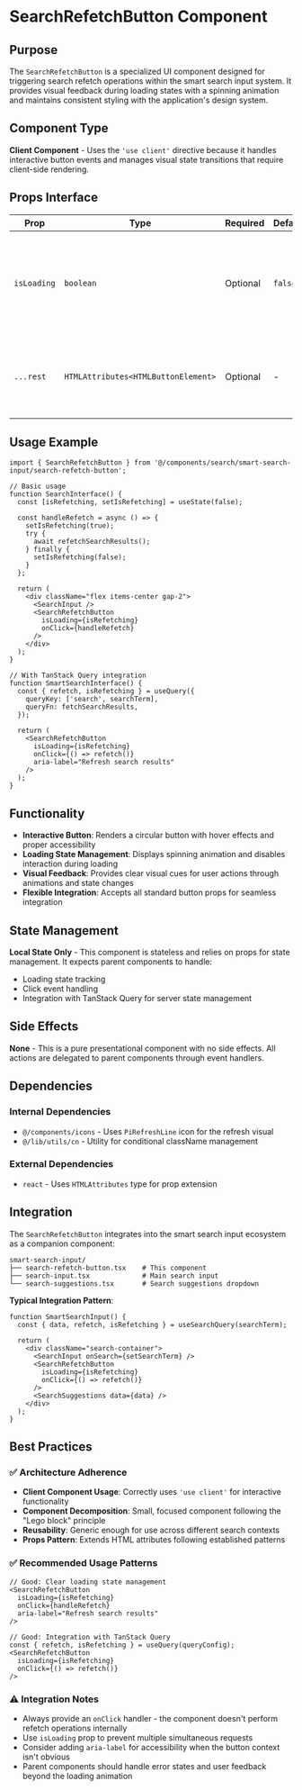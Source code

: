 # SearchRefetchButton Component

## Purpose

The `SearchRefetchButton` is a specialized UI component designed for triggering search refetch operations within the smart search input system. It provides visual feedback during loading states with a spinning animation and maintains consistent styling with the application's design system.

## Component Type

**Client Component** - Uses the `'use client'` directive because it handles interactive button events and manages visual state transitions that require client-side rendering.

## Props Interface

| Prop | Type | Required | Default | Description |
|------|------|----------|---------|-------------|
| `isLoading` | `boolean` | Optional | `false` | Controls the loading state, enabling spin animation and disabling interactions |
| `...rest` | `HTMLAttributes<HTMLButtonElement>` | Optional | - | All standard HTML button attributes (onClick, disabled, etc.) |

## Usage Example

```tsx
import { SearchRefetchButton } from '@/components/search/smart-search-input/search-refetch-button';

// Basic usage
function SearchInterface() {
  const [isRefetching, setIsRefetching] = useState(false);

  const handleRefetch = async () => {
    setIsRefetching(true);
    try {
      await refetchSearchResults();
    } finally {
      setIsRefetching(false);
    }
  };

  return (
    <div className="flex items-center gap-2">
      <SearchInput />
      <SearchRefetchButton 
        isLoading={isRefetching}
        onClick={handleRefetch}
      />
    </div>
  );
}

// With TanStack Query integration
function SmartSearchInterface() {
  const { refetch, isRefetching } = useQuery({
    queryKey: ['search', searchTerm],
    queryFn: fetchSearchResults,
  });

  return (
    <SearchRefetchButton 
      isLoading={isRefetching}
      onClick={() => refetch()}
      aria-label="Refresh search results"
    />
  );
}
```

## Functionality

- **Interactive Button**: Renders a circular button with hover effects and proper accessibility
- **Loading State Management**: Displays spinning animation and disables interaction during loading
- **Visual Feedback**: Provides clear visual cues for user actions through animations and state changes
- **Flexible Integration**: Accepts all standard button props for seamless integration

## State Management

**Local State Only** - This component is stateless and relies on props for state management. It expects parent components to handle:
- Loading state tracking
- Click event handling
- Integration with TanStack Query for server state management

## Side Effects

**None** - This is a pure presentational component with no side effects. All actions are delegated to parent components through event handlers.

## Dependencies

### Internal Dependencies
- `@/components/icons` - Uses `PiRefreshLine` icon for the refresh visual
- `@/lib/utils/cn` - Utility for conditional className management

### External Dependencies
- `react` - Uses `HTMLAttributes` type for prop extension

## Integration

The `SearchRefetchButton` integrates into the smart search input ecosystem as a companion component:

```
smart-search-input/
├── search-refetch-button.tsx    # This component
├── search-input.tsx             # Main search input
└── search-suggestions.tsx       # Search suggestions dropdown
```

**Typical Integration Pattern**:
```tsx
function SmartSearchInput() {
  const { data, refetch, isRefetching } = useSearchQuery(searchTerm);

  return (
    <div className="search-container">
      <SearchInput onSearch={setSearchTerm} />
      <SearchRefetchButton 
        isLoading={isRefetching}
        onClick={() => refetch()}
      />
      <SearchSuggestions data={data} />
    </div>
  );
}
```

## Best Practices

### ✅ Architecture Adherence
- **Client Component Usage**: Correctly uses `'use client'` for interactive functionality
- **Component Decomposition**: Small, focused component following the "Lego block" principle
- **Reusability**: Generic enough for use across different search contexts
- **Props Pattern**: Extends HTML attributes following established patterns

### ✅ Recommended Usage Patterns
```tsx
// Good: Clear loading state management
<SearchRefetchButton 
  isLoading={isRefetching}
  onClick={handleRefetch}
  aria-label="Refresh search results"
/>

// Good: Integration with TanStack Query
const { refetch, isRefetching } = useQuery(queryConfig);
<SearchRefetchButton 
  isLoading={isRefetching}
  onClick={() => refetch()}
/>
```

### ⚠️ Integration Notes
- Always provide an `onClick` handler - the component doesn't perform refetch operations internally
- Use `isLoading` prop to prevent multiple simultaneous requests
- Consider adding `aria-label` for accessibility when the button context isn't obvious
- Parent components should handle error states and user feedback beyond the loading animation
